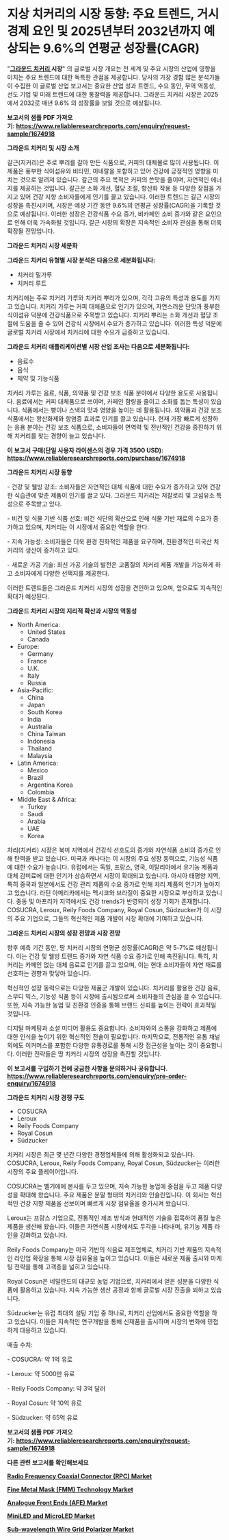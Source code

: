 <p><h1>지상 치커리의 시장 동향: 주요 트렌드, 거시 경제 요인 및 2025년부터 2032년까지 예상되는 9.6%의 연평균 성장률(CAGR)</h1></p><p>"<strong><a href="https://www.reliableresearchreports.com/ground-chicory-r1674918?utm_campaign=105&utm_medium=7&utm_source=Github&utm_content=ia&utm_term=07042025&utm_id=ground-chicory">그라운드 치커리&nbsp;</a></strong><strong>시장</strong>" 의 글로벌 시장 개요는 전 세계 및 주요 시장의 산업에 영향을 미치는 주요 트렌드에 대한 독특한 관점을 제공합니다. 당사의 가장 경험 많은 분석가들이 수집한 이 글로벌 산업 보고서는 중요한 산업 성과 트렌드, 수요 동인, 무역 역동성, 선도 기업 및 미래 트렌드에 대한 통찰력을 제공합니다. 그라운드 치커리 시장은 2025에서 2032로 매년 9.6% 의 성장률을 보일 것으로 예상됩니다.&nbsp;</p>
<p><strong>보고서의 샘플 PDF 가져오기:&nbsp;<a href="https://www.reliableresearchreports.com/enquiry/request-sample/1674918?utm_campaign=105&utm_medium=7&utm_source=Github&utm_content=ia&utm_term=07042025&utm_id=ground-chicory">https://www.reliableresearchreports.com/enquiry/request-sample/1674918</a></strong></p>
<p><strong>그라운드 치커리 및 시장 소개</strong></p>
<p><p>갈근(지커리)은 주로 뿌리를 갈아 만든 식품으로, 커피의 대체물로 많이 사용됩니다. 이 제품은 풍부한 식이섬유와 비타민, 미네랄을 포함하고 있어 건강에 긍정적인 영향을 미치는 것으로 알려져 있습니다. 갈근의 주요 목적은 커피의 쓴맛을 줄이며, 자연적인 에너지를 제공하는 것입니다. 갈근은 소화 개선, 혈당 조절, 항산화 작용 등 다양한 장점을 가지고 있어 건강 지향 소비자들에게 인기를 끌고 있습니다. 이러한 트렌드는 갈근 시장의 성장을 촉진시키며, 시장은 예상 기간 동안 9.6%의 연평균 성장률(CAGR)을 기록할 것으로 예상됩니다. 이러한 성장은 건강식품 수요 증가, 비카페인 소비 증가와 같은 요인으로 인해 더욱 가속화될 것입니다. 갈근 시장의 확장은 지속적인 소비자 관심을 통해 더욱 확장될 전망입니다.</p></p>
<p><strong>그라운드 치커리 시장 세분화</strong></p>
<p><strong>그라운드 치커리 유형별 시장 분석은 다음으로 세분화됩니다:</strong></p>
<p><ul><li>치커리 밀가루</li><li>치커리 루트</li></ul></p>
<p><p>치커리에는 주로 치커리 가루와 치커리 뿌리가 있으며, 각각 고유의 특성과 용도를 가지고 있습니다. 치커리 가루는 커피 대체품으로 인기가 있으며, 자연스러운 단맛과 풍부한 식이섬유 덕분에 건강식품으로 주목받고 있습니다. 치커리 뿌리는 소화 개선과 혈당 조절에 도움을 줄 수 있어 건강식 시장에서 수요가 증가하고 있습니다. 이러한 특성 덕분에 글로벌 치커리 시장에서 치커리에 대한 수요가 급증하고 있습니다.</p></p>
<p><strong>그라운드 치커리 애플리케이션별 시장 산업 조사는 다음으로 세분화됩니다:</strong></p>
<p><ul><li>음료수</li><li>음식</li><li>제약 및 기능식품</li></ul></p>
<p><p>치커리 가루는 음료, 식품, 의약품 및 건강 보조 식품 분야에서 다양한 용도로 사용됩니다. 음료에서는 커피 대체품으로 쓰이며, 카페인 함량을 줄이고 소화를 돕는 특성이 있습니다. 식품에서는 빵이나 스낵의 맛과 영양을 높이는 데 활용됩니다. 의약품과 건강 보조 식품에서는 항산화제와 항염증 효과로 인기를 끌고 있습니다. 현재 가장 빠르게 성장하는 응용 분야는 건강 보조 식품으로, 소비자들이 면역력 및 전반적인 건강을 증진하기 위해 치커리를 찾는 경향이 늘고 있습니다.</p></p>
<p><strong>이 보고서 구매(단일 사용자 라이센스의 경우 가격 3500 USD): <a href="https://www.reliableresearchreports.com/purchase/1674918?utm_campaign=105&utm_medium=7&utm_source=Github&utm_content=ia&utm_term=07042025&utm_id=ground-chicory">https://www.reliableresearchreports.com/purchase/1674918</a></strong></p>
<p><strong>그라운드 치커리 시장 동향</strong></p>
<p><p>- 건강 및 웰빙 강조: 소비자들은 자연적인 대체 식품에 대한 수요가 증가하고 있어 건강한 식습관에 맞춘 제품이 인기를 끌고 있다. 그라운드 치커리는 저칼로리 및 고섬유소 특성으로 주목받고 있다.</p><p>- 비건 및 식물 기반 식품 선호: 비건 식단의 확산으로 인해 식물 기반 재료의 수요가 증가하고 있으며, 치커리는 이 시장에서 중요한 역할을 한다.</p><p>- 지속 가능성: 소비자들은 더욱 환경 친화적인 제품을 요구하며, 친환경적인 미국산 치커리의 생산이 증가하고 있다.</p><p>- 새로운 가공 기술: 최신 가공 기술의 발전은 고품질의 치커리 제품 개발을 가능하게 하고 소비자에게 다양한 선택지를 제공한다.</p><p>이러한 트렌드들은 그라운드 치커리 시장의 성장을 견인하고 있으며, 앞으로도 지속적인 확대가 예상된다.</p></p>
<p><strong>그라운드 치커리 시장의 지리적 확산과 시장의 역동성</strong></p>
<p><ul>
    <li>
        North America:
        <ul>
            <li>United States</li>
            <li>Canada</li>
        </ul>
    </li>
    <li>
        Europe:
        <ul>
            <li>Germany</li>
            <li>France</li>
            <li>U.K.</li>
            <li>Italy</li>
            <li>Russia</li>
        </ul>
    </li>
    <li>
        Asia-Pacific:
        <ul>
            <li>China</li>
            <li>Japan</li>
            <li>South Korea</li>
            <li>India</li>
            <li>Australia</li>
            <li>China Taiwan</li>
            <li>Indonesia</li>
            <li>Thailand</li>
            <li>Malaysia</li>
        </ul>
    </li>
    <li>
        Latin America:
        <ul>
            <li>Mexico</li>
            <li>Brazil</li>
            <li>Argentina Korea</li>
            <li>Colombia</li>
        </ul>
    </li>
    <li>
        Middle East & Africa:
        <ul>
            <li>Turkey</li>
            <li>Saudi</li>
            <li>Arabia</li>
            <li>UAE</li>
            <li>Korea</li>
        </ul>
    </li>
    </ul></p>
<p><p>챠리(치커리) 시장은 북미 지역에서 건강식 선호도의 증가와 자연식품 소비의 증가로 인해 탄력을 받고 있습니다. 미국과 캐나다는 이 시장의 주요 성장 동력으로, 기능성 식품에 대한 수요가 높습니다. 유럽에서는 독일, 프랑스, 영국, 이탈리아에서 유기농 제품과 대체 감미료에 대한 인기가 상승하면서 시장이 확대되고 있습니다. 아시아 태평양 지역, 특히 중국과 일본에서도 건강 관리 제품의 수요 증가로 인해 챠리 제품의 인기가 높아지고 있습니다. 라틴 아메리카에서는 멕시코와 브라질이 중요한 시장으로 부상하고 있습니다. 중동 및 아프리카 지역에서도 건강 trends가 반영되어 성장 기회가 존재합니다. COSUCRA, Leroux, Reily Foods Company, Royal Cosun, Südzucker가 이 시장의 주요 기업으로, 그들의 혁신적인 제품 개발이 시장 확대에 기여하고 있습니다.</p></p>
<p><strong>그라운드 치커리 시장의 성장 전망과 시장 전망</strong></p>
<p><p>향후 예측 기간 동안, 땅 치커리 시장의 연평균 성장률(CAGR)은 약 5-7%로 예상됩니다. 이는 건강 및 웰빙 트렌드 증가와 자연 식품 수요 증가로 인해 촉진됩니다. 특히, 치커리는 카페인 없는 대체 음료로 인기를 끌고 있으며, 이는 현대 소비자들이 자연 재료를 선호하는 경향과 맞닿아 있습니다. </p><p>혁신적인 성장 동력으로는 다양한 제품군 개발이 있습니다. 치커리를 활용한 건강 음료, 스무디 믹스, 기능성 식품 등이 시장에 출시됨으로써 소비자들의 관심을 끌 수 있습니다. 또한, 지속 가능한 농업 및 친환경 인증을 통해 브랜드 신뢰를 높이는 전략이 효과적일 것입니다. </p><p>디지털 마케팅과 소셜 미디어 활용도 중요합니다. 소비자와의 소통을 강화하고 제품에 대한 인식을 높이기 위한 혁신적인 전술이 필요합니다. 마지막으로, 전통적인 유통 채널 외에도 이커머스를 포함한 다양한 유통경로를 통해 시장 접근성을 높이는 것이 중요합니다. 이러한 전략들은 땅 치커리 시장의 성장을 촉진할 것입니다.</p></p>
<p><strong>이 보고서를 구입하기 전에 궁금한 사항을 문의하거나 공유합니다. <a href="https://www.reliableresearchreports.com/enquiry/pre-order-enquiry/1674918?utm_campaign=105&utm_medium=7&utm_source=Github&utm_content=ia&utm_term=07042025&utm_id=ground-chicory">https://www.reliableresearchreports.com/enquiry/pre-order-enquiry/1674918</a></strong></p>
<p><strong>그라운드 치커리 시장 경쟁 구도</strong></p>
<p><ul><li>COSUCRA</li><li>Leroux</li><li>Reily Foods Company</li><li>Royal Cosun</li><li>Südzucker</li></ul></p>
<p><p>치커리 시장은 최근 몇 년간 다양한 경쟁업체들에 의해 활성화되고 있습니다. COSUCRA, Leroux, Reily Foods Company, Royal Cosun, Südzucker는 이러한 시장의 주요 플레이어입니다. </p><p>COSUCRA는 벨기에에 본사를 두고 있으며, 지속 가능한 농업에 중점을 두고 제품 다양성을 확대해 왔습니다. 주요 제품은 분말 형태의 치커리와 인슐린입니다. 이 회사는 혁신적인 건강 지향 제품을 선보이며 빠르게 시장 점유율을 증가시켜 왔습니다.</p><p>Leroux는 프랑스 기업으로, 전통적인 제조 방식과 현대적인 기술을 접목하여 품질 높은 제품을 생산해 왔습니다. 이들은 자연식품 시장에서도 두각을 나타내며, 유기농 제품 라인을 강화하고 있습니다.</p><p>Reily Foods Company는 미국 기반의 식음료 제조업체로, 치커리 기반 제품의 지속적인 라인업 확장을 통해 시장 점유율을 높이고 있습니다. 이들은 새로운 제품 출시와 마케팅 전략을 통해 고객층을 넓히고 있습니다.</p><p>Royal Cosun은 네덜란드의 대규모 농업 기업으로, 치커리에서 얻은 성분을 다양한 식품에 활용하고 있습니다. 지속 가능한 생산 공정과 함께 글로벌 시장 진출을 꾀하고 있습니다.</p><p>Südzucker는 유럽 최대의 설탕 기업 중 하나로, 치커리 산업에서도 중요한 역할을 하고 있습니다. 이들은 지속적인 연구개발을 통해 신제품을 출시하며 시장의 변화에 민첩하게 대응하고 있습니다.</p><p>매출 수치:</p><p>- COSUCRA: 약 1억 유로</p><p>- Leroux: 약 5000만 유로</p><p>- Reily Foods Company: 약 3억 달러</p><p>- Royal Cosun: 약 10억 유로</p><p>- Südzucker: 약 65억 유로</p></p>
<p><strong>보고서의 샘플 PDF 가져오기:&nbsp;<a href="https://www.reliableresearchreports.com/enquiry/request-sample/1674918?utm_campaign=105&utm_medium=7&utm_source=Github&utm_content=ia&utm_term=07042025&utm_id=ground-chicory">https://www.reliableresearchreports.com/enquiry/request-sample/1674918</a></strong></p>
<p><strong></strong></p>
<p><strong></strong></p>
<p><strong></strong></p>
<p><strong></strong></p>
<p><strong>다른 관련 보고서를 확인해보세요</strong></p>
<p><strong><p><a href="https://github.com/latzerelfigo48/Market-Research-Report-List-1/blob/main/radio-frequency-coaxial-connector-rpc-market.md?utm_campaign=105&utm_medium=7&utm_source=Github&utm_content=ia&utm_term=07042025&utm_id=ground-chicory">Radio Frequency Coaxial Connector (RPC) Market</a></p><p><a href="https://github.com/pilukypalis/Market-Research-Report-List-1/blob/main/fine-metal-mask-fmm-technology-market.md?utm_campaign=105&utm_medium=7&utm_source=Github&utm_content=ia&utm_term=07042025&utm_id=ground-chicory">Fine Metal Mask (FMM) Technology Market</a></p><p><a href="https://github.com/moratronak3q/Market-Research-Report-List-1/blob/main/analogue-front-ends-afe-market.md?utm_campaign=105&utm_medium=7&utm_source=Github&utm_content=ia&utm_term=07042025&utm_id=ground-chicory">Analogue Front Ends (AFE) Market</a></p><p><a href="https://github.com/jugutstam/Market-Research-Report-List-1/blob/main/miniled-and-microled-market.md?utm_campaign=105&utm_medium=7&utm_source=Github&utm_content=ia&utm_term=07042025&utm_id=ground-chicory">MiniLED and MicroLED Market</a></p><p><a href="https://github.com/reahmmunises/Market-Research-Report-List-1/blob/main/sub-wavelength-wire-grid-polarizer-market.md?utm_campaign=105&utm_medium=7&utm_source=Github&utm_content=ia&utm_term=07042025&utm_id=ground-chicory">Sub-wavelength Wire Grid Polarizer Market</a></p></strong></p>
<p></p>